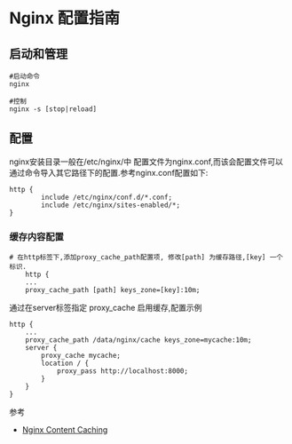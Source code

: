 # Nginx 配置指南
## 启动和管理
```
#启动命令
nginx

#控制
nginx -s [stop|reload]
```

## 配置
nginx安装目录一般在/etc/nginx/中
配置文件为nginx.conf,而该会配置文件可以通过命令导入其它路径下的配置.参考nginx.conf配置如下:
```
http {
        include /etc/nginx/conf.d/*.conf;
        include /etc/nginx/sites-enabled/*;
}
```


### 缓存内容配置
```
# 在http标签下,添加proxy_cache_path配置项, 修改[path] 为缓存路径,[key] 一个标识.
    http {
    ...
    proxy_cache_path [path] keys_zone=[key]:10m;
```
通过在server标签指定 proxy_cache 启用缓存,配置示例
```
http {
    ...
    proxy_cache_path /data/nginx/cache keys_zone=mycache:10m;
    server {
        proxy_cache mycache;
        location / {
            proxy_pass http://localhost:8000;
        }
    }
}
```

参考
* [Nginx Content Caching](https://docs.nginx.com/nginx/admin-guide/content-cache/content-caching/)